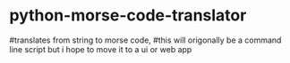# python-morse-code-translator
#translates from string to morse code, 
#this will origonally be a command line script but i hope to move it to a ui or web app
